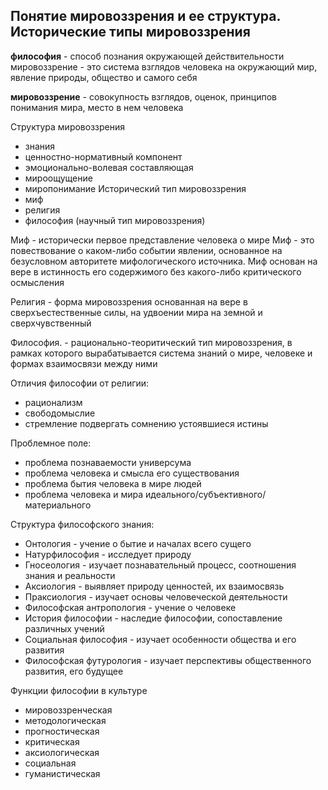 ## **Понятие мировоззрения и ее структура. Исторические типы мировоззрения**

**философия** - способ познания окружающей действительности
мировоззрение - это система взглядов человека на окружающий мир, явление природы, общество и самого себя

**мировоззрение** - совокупность взглядов, оценок, принципов понимания мира, место в нем человека

Структура мировоззрения
- знания
- ценностно-нормативный компонент
- эмоционально-волевая составляющая
- мироощущение
- миропонимание
Исторический тип мировоззрения
- миф
- религия
- философия (научный тип мировоззрения)

Миф - исторически первое представление человека о мире
Миф - это повествование о каком-либо событии явлении, основанное на безусловном авторитете мифологического источника. 
Миф основан на вере в истинность его содержимого без какого-либо критического осмысления

Религия - форма мировоззрения основанная на вере в сверхъестественные силы, на удвоении мира на земной и сверхчувственный

Философия. - рационально-теоритический тип мировоззрения, в рамках которого вырабатывается система знаний о мире, человеке и формах взаимосвязи между ними

Отличия философии от религии:
- рационализм
- свободомыслие
- стремление подвергать сомнению устоявшиеся истины

Проблемное поле:
- проблема познаваемости универсума
- проблема человека и смысла его существования
- проблема бытия человека в мире людей
- проблема человека и мира идеального/субъективного/материального

Структура философского знания:
- Онтология - учение о бытие и началах всего сущего
- Натурфилософия - исследует природу
- Гносеология - изучает познавательный процесс, соотношения знания и реальности
- Аксиология - выявляет природу ценностей, их взаимосвязь
- Праксиология - изучает основы человеческой деятельности
- Философская антропология - учение о человеке
- История философии - наследие философии, сопоставление различных учений
- Социальная философия - изучает особенности общества и его развития
- Философская футурология - изучает перспективы общественного развития, его будущее

Функции философии в культуре
- мировоззренческая
- методологическая
- прогностическая
- критическая
- аксиологическая
- социальная
- гуманистическая